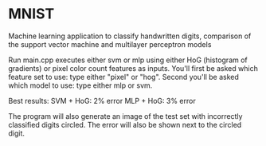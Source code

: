 # MNIST
Machine learning application to classify handwritten digits, comparison of the support vector machine and multilayer perceptron models

Run main.cpp executes either svm or mlp using either HoG (histogram of gradients) or pixel color count features as inputs. 
You'll first be asked which feature set to use: type either "pixel" or "hog".
Second you'll be asked which model to use: type either mlp or svm.

Best results: 
SVM + HoG: 2% error
MLP + HoG: 3% error

The program will also generate an image of the test set with incorrectly classified digits circled.
The error will also be shown next to the circled digit.
